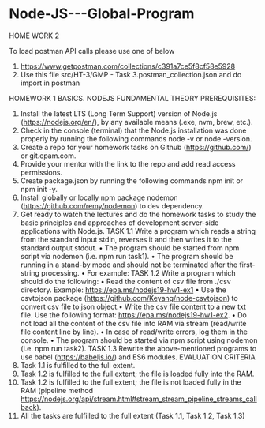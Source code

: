 # Node-JS---Global-Program

HOME WORK 2

To load postman API calls please use one of below
1) https://www.getpostman.com/collections/c391a7ce5f8cf58e5928
2) Use this file src/HT-3/GMP - Task 3.postman_collection.json and do import in postman

HOMEWORK 1
BASICS. NODEJS FUNDAMENTAL THEORY
PREREQUISITES:
1. Install the latest LTS (Long Term Support) version of Node.js (https://nodejs.org/en/), by any 
available means (.exe, nvm, brew, etc.).
2. Check in the console (terminal) that the Node.js installation was done properly by running the 
following commands node -v or node -version.
3. Create a repo for your homework tasks on Github (https://github.com/) or git.epam.com.
4. Provide your mentor with the link to the repo and add read access permissions.
5. Create package.json by running the following commands npm init or npm init -y.
6. Install globally or locally npm package nodemon (https://github.com/remy/nodemon) to dev 
dependency.
7. Get ready to watch the lectures and do the homework tasks to study the basic principles and 
approaches of development server-side applications with Node.js.
TASK 1.1
Write a program which reads a string from the standard input stdin, reverses it and then writes it to 
the standard output stdout.
• The program should be started from npm script via nodemon (i.e. npm run task1).
• The program should be running in a stand-by mode and should not be terminated after the 
first-string processing.
• For example:
TASK 1.2
Write a program which should do the following:
• Read the content of csv file from ./csv directory. Example: https://epa.ms/nodejs19-hw1-ex1
• Use the csvtojson package (https://github.com/Keyang/node-csvtojson) to convert csv file to 
json object.• Write the csv file content to a new txt file.
Use the following format: https://epa.ms/nodejs19-hw1-ex2.
• Do not load all the content of the csv file into RAM via stream (read/write file content line by 
line).
• In case of read/write errors, log them in the console.
• The program should be started via npm script using nodemon (i.e. npm run task2).
TASK 1.3
Rewrite the above-mentioned programs to use babel (https://babeljs.io/) and ES6 modules.
EVALUATION CRITERIA
2. Task 1.1 is fulfilled to the full extent.
3. Task 1.2 is fulfilled to the full extent; the file is loaded fully into the RAM.
4. Task 1.2 is fulfilled to the full extent; the file is not loaded fully in the RAM (pipeline method 
https://nodejs.org/api/stream.html#stream_stream_pipeline_streams_callback).
5. All the tasks are fulfilled to the full extent (Task 1.1, Task 1.2, Task 1.3)